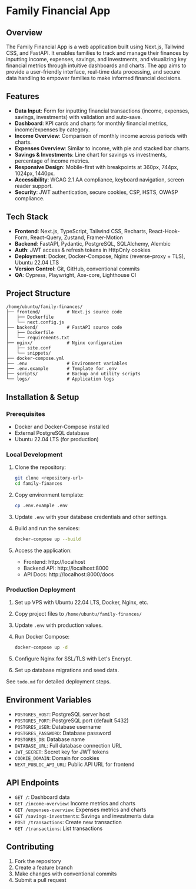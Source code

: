 # Family Financial App

## Overview

The Family Financial App is a web application built using Next.js, Tailwind CSS, and FastAPI. It enables families to track and manage their finances by inputting income, expenses, savings, and investments, and visualizing key financial metrics through intuitive dashboards and charts. The app aims to provide a user-friendly interface, real-time data processing, and secure data handling to empower families to make informed financial decisions.

## Features

- **Data Input**: Form for inputting financial transactions (income, expenses, savings, investments) with validation and auto-save.
- **Dashboard**: KPI cards and charts for monthly financial metrics, income/expenses by category.
- **Income Overview**: Comparison of monthly income across periods with charts.
- **Expenses Overview**: Similar to income, with pie and stacked bar charts.
- **Savings & Investments**: Line chart for savings vs investments, percentage of income metrics.
- **Responsive Design**: Mobile-first with breakpoints at 360px, 744px, 1024px, 1440px.
- **Accessibility**: WCAG 2.1 AA compliance, keyboard navigation, screen reader support.
- **Security**: JWT authentication, secure cookies, CSP, HSTS, OWASP compliance.

## Tech Stack

- **Frontend**: Next.js, TypeScript, Tailwind CSS, Recharts, React-Hook-Form, React-Query, Zustand, Framer-Motion
- **Backend**: FastAPI, Pydantic, PostgreSQL, SQLAlchemy, Alembic
- **Auth**: JWT access & refresh tokens in HttpOnly cookies
- **Deployment**: Docker, Docker-Compose, Nginx (reverse-proxy + TLS), Ubuntu 22.04 LTS
- **Version Control**: Git, GitHub, conventional commits
- **QA**: Cypress, Playwright, Axe-core, Lighthouse CI

## Project Structure

```
/home/ubuntu/family-finances/
├── frontend/          # Next.js source code
│   ├── Dockerfile
│   └── next.config.js
├── backend/           # FastAPI source code
│   ├── Dockerfile
│   └── requirements.txt
├── nginx/             # Nginx configuration
│   ├── site.conf
│   └── snippets/
├── docker-compose.yml
├── .env               # Environment variables
├── .env.example       # Template for .env
├── scripts/           # Backup and utility scripts
└── logs/              # Application logs
```

## Installation & Setup

### Prerequisites

- Docker and Docker-Compose installed
- External PostgreSQL database
- Ubuntu 22.04 LTS (for production)

### Local Development

1. Clone the repository:
   ```bash
   git clone <repository-url>
   cd family-finances
   ```

2. Copy environment template:
   ```bash
   cp .env.example .env
   ```

3. Update `.env` with your database credentials and other settings.

4. Build and run the services:
   ```bash
   docker-compose up --build
   ```

5. Access the application:
   - Frontend: http://localhost
   - Backend API: http://localhost:8000
   - API Docs: http://localhost:8000/docs

### Production Deployment

1. Set up VPS with Ubuntu 22.04 LTS, Docker, Nginx, etc.

2. Copy project files to `/home/ubuntu/family-finances/`

3. Update `.env` with production values.

4. Run Docker Compose:
   ```bash
   docker-compose up -d
   ```

5. Configure Nginx for SSL/TLS with Let's Encrypt.

6. Set up database migrations and seed data.

See `todo.md` for detailed deployment steps.

## Environment Variables

- `POSTGRES_HOST`: PostgreSQL server host
- `POSTGRES_PORT`: PostgreSQL port (default 5432)
- `POSTGRES_USER`: Database username
- `POSTGRES_PASSWORD`: Database password
- `POSTGRES_DB`: Database name
- `DATABASE_URL`: Full database connection URL
- `JWT_SECRET`: Secret key for JWT tokens
- `COOKIE_DOMAIN`: Domain for cookies
- `NEXT_PUBLIC_API_URL`: Public API URL for frontend

## API Endpoints

- `GET /`: Dashboard data
- `GET /income-overview`: Income metrics and charts
- `GET /expenses-overview`: Expenses metrics and charts
- `GET /savings-investments`: Savings and investments data
- `POST /transactions`: Create new transaction
- `GET /transactions`: List transactions

## Contributing

1. Fork the repository
2. Create a feature branch
3. Make changes with conventional commits
4. Submit a pull request
